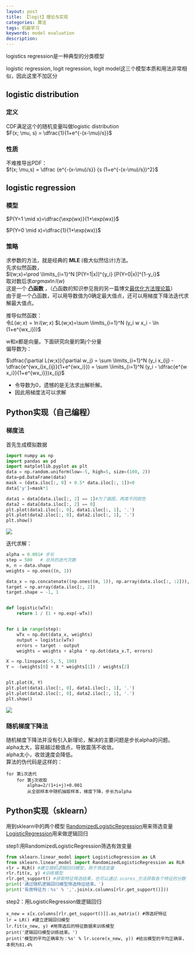 ```yaml
---
layout: post
title: 【logit】理论与实现
categories: 算法
tags: 机器学习
keywords: model evaluation
description:
---
```


logistics regression是一种典型的分类模型  

logistic regression, logit regression, logit model这三个模型本质和用法非常相似，因此这里不加区分

## logistic distribution

### 定义
CDF满足这个的随机变量叫做logistic distribution  
 $F(x; \mu, s) = \dfrac{1}{1+e^{-(x-\mu)/s}}$

### 性质
不难推导出PDF：  
$f(x; \mu,s) = \dfrac {e^{-(x-\mu)/s}} {s (1+e^{-(x-\mu)/s})^2}$

## logistic regression

### 模型
$P(Y=1 \mid x)=\dfrac{\exp(wx)}{1+\exp(wx)}$  

$P(Y=0 \mid x)=\dfrac{1}{1+\exp(wx)}$  

### 策略

求参数的方法，就是经典的 **MLE** (极大似然估计)方法。  
先求似然函数，  
$l(w;x)=\prod \limits_{i=1}^N [P(Y=1|x)]^{y_i} [P(Y=0|x)]^{1-y_i}$  
取对数后求$argmax \ln l(w)$   
这是一个 **凸函数** ，（凸函数的知识参见我的另一篇博文<a href='/2017/06/09/optimization.html'>最优化方法理论篇</a>）  
由于是一个凸函数，可以用导数值为0确定最大值点，还可以用梯度下降法迭代求解最大值点。  

推导似然函数：  
令$L(w;x)=\ln l(w;x)$
$L(w;x)=\sum \limits_{i=1}^N (y_i w x_i - \ln (1+e^{wx_i}))$  

w和x都是向量。下面研究向量的第j个分量   
偏导数为：  

$\dfrac{\partial L(w;x)}{\partial w_j} = \sum \limits_{i=1}^N (y_i x_{ij} - \dfrac{e^{wx_i}x_{ij}}{1+e^{wx_i}}) =  \sum \limits_{i=1}^N (y_i - \dfrac{e^{w x_i}}{1+e^{wx_i}})x_{ij}$  

- 令导数为0，遗憾的是无法求出解析解。
- 因此用梯度法可以求解

## Python实现（自己编程）

### 梯度法  

首先生成模拟数据  
```py
import numpy as np
import pandas as pd
import matplotlib.pyplot as plt
data = np.random.uniform(low=-5, high=5, size=(100, 2))
data=pd.DataFrame(data)
mask = (data.iloc[:, 0] + 0.5* data.iloc[:, 1])<0
data['y']=mask*1

data1 = data[data.iloc[:, 2] == 1]#为了画图，两类不同颜色
data2 = data[data.iloc[:, 2] == 0]
plt.plot(data1.iloc[:, 0], data1.iloc[:, 1], '.')
plt.plot(data2.iloc[:, 0], data2.iloc[:, 1], '.')
plt.show()
```

<img src='http://www.guofei.site/public/postimg/logisticregression1.png'>

迭代求解：  
```py
alpha = 0.001# 步长
step = 500   # 总共的迭代次数
m, n = data.shape
weights = np.ones((n, 1))

data_x = np.concatenate((np.ones((m, 1)), np.array(data.iloc[:, :2])), axis=1)  # 去掉y列，并添加全1的第一列
target = np.array(data.iloc[:, 2])
target.shape = -1, 1


def logistic(wTx):
    return 1 / (1 + np.exp(-wTx))


for i in range(step):
    wTx = np.dot(data_x, weights)
    output = logistic(wTx)
    errors = target - output
    weights = weights + alpha * np.dot(data_x.T, errors)

X = np.linspace(-5, 5, 100)
Y = -(weights[0] + X * weights[1]) / weights[2]


plt.plot(X, Y)
plt.plot(data1.iloc[:, 0], data1.iloc[:, 1], '.')
plt.plot(data2.iloc[:, 0], data2.iloc[:, 1], '.')
plt.show()

```

<img src='http://www.guofei.site/public/postimg/logisticregression2.png'>

### 随机梯度下降法
随机梯度下降法并没有引入新理论，解决的主要问题是步长alpha的问题。  
alpha太大，容易越过极值点，导致震荡不收敛。  
alpha太小，收敛速度会降低。  
算法的伪代码是这样的：  
```
for 第i次迭代
    for 第j次收取
        alpha=2/(1+i+j)+0.001
        从全部样本中随机抽取样本，梯度下降，步长为alpha
```


## Python实现（sklearn）

用到sklearn中的两个模型
[RandomizedLogisticRegression](http://scikit-learn.org/stable/modules/generated/sklearn.linear_model.RandomizedLogisticRegression.html)用来筛选变量  
[LogisticRegression](http://scikit-learn.org/stable/modules/generated/sklearn.linear_model.LogisticRegression.html)用来做逻辑回归  

step1:用RandomizedLogisticRegression筛选有效变量  
```py
from sklearn.linear_model import LogisticRegression as LR
from sklearn.linear_model import RandomizedLogisticRegression as RLR
rlr = RLR() #建立随机逻辑回归模型，用于筛选变量
rlr.fit(x, y) #训练模型
rlr.get_support() #获取特征筛选结果，也可以通过.scores_方法获取各个特征的分数
print('通过随机逻辑回归模型筛选特征结束。')
print('有效特征为：%s' % ','.join(x.columns[rlr.get_support()]))
```

step2：用LogisticRegression做逻辑回归
```
x_new = x[x.columns[rlr.get_support()]].as_matrix() #筛选好特征
lr = LR() #建立逻辑回归模型
lr.fit(x_new, y) #用筛选后的特征数据来训练模型
print('逻辑回归模型训练结束。')
print('模型的平均正确率为：%s' % lr.score(x_new, y)) #给出模型的平均正确率，本例为81.4%
```
